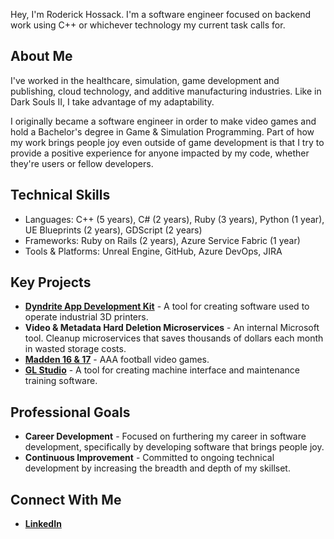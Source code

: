 Hey, I'm Roderick Hossack. I'm a software engineer focused on backend work using C++ or whichever technology my current task calls for.

## About Me

I've worked in the healthcare, simulation, game development and publishing, cloud technology, and additive manufacturing industries. Like in Dark Souls II, I take advantage of my adaptability.

I originally became a software engineer in order to make video games and hold a Bachelor's degree in Game & Simulation Programming. Part of how my work brings people joy even outside of game development is that I try to provide a positive experience for anyone impacted by my code, whether they're users or fellow developers.

## Technical Skills

- Languages: C++ (5 years), C# (2 years), Ruby (3 years), Python (1 year), UE Blueprints
(2 years), GDScript (2 years)
- Frameworks: Ruby on Rails (2 years), Azure Service Fabric (1 year)
- Tools & Platforms: Unreal Engine, GitHub, Azure DevOps, JIRA
   
## Key Projects

- [__Dyndrite App Development Kit__](https://web.archive.org/web/20230304132853/https://www.dyndrite.com/app-development-kit-adk) - A tool for creating software used to operate industrial 3D printers.
- __Video & Metadata Hard Deletion Microservices__ - An internal Microsoft tool. Cleanup microservices that saves thousands of dollars each month in wasted storage costs.
- [__Madden 16 & 17__](https://en.wikipedia.org/wiki/Madden_NFL_16) - AAA football video games.
- [__GL Studio__](https://disti.com/gl-studio/) - A tool for creating machine interface and maintenance training software.

## Professional Goals

- __Career Development__ - Focused on furthering my career in software development, specifically by developing software that brings people joy.
- __Continuous Improvement__ - Committed to ongoing technical development by increasing the breadth and depth of my skillset.

## Connect With Me

- [__LinkedIn__](https://www.linkedin.com/in/roderick-hossack/)



<!--
**rhossack/rhossack** is a ✨ _special_ ✨ repository because its `README.md` (this file) appears on your GitHub profile.

Here are some ideas to get you started:

- 🔭 I’m currently working on ...
- 🌱 I’m currently learning ...
- 👯 I’m looking to collaborate on ...
- 🤔 I’m looking for help with ...
- 💬 Ask me about ...
- 📫 How to reach me: ...
- 😄 Pronouns: ...
- ⚡ Fun fact: ...
-->
